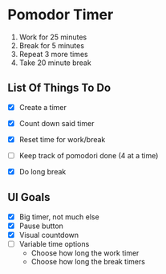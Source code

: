 # Pomodor Timer

1. Work for 25 minutes
1. Break for 5 minutes
1. Repeat 3 more times
1. Take 20 minute break

## List Of Things To Do

- [X] Create a timer
- [X] Count down said timer
- [X] Reset time for work/break
- [ ] Keep track of pomodori done (4 at a time)
- [X] Do long break


## UI Goals
- [X] Big timer, not much else
- [X] Pause button
- [X] Visual countdown
- [ ] Variable time options
  - Choose how long the work timer
  - Choose how long the break timers
